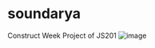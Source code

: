 # soundarya
Construct Week Project of JS201 
![image](https://user-images.githubusercontent.com/98752820/230616358-61548aea-5b19-4842-b11e-b2bea0dc5190.png)

